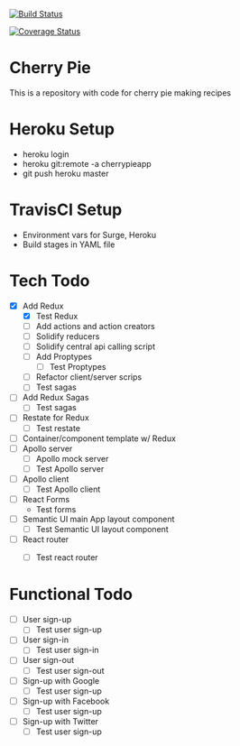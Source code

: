 [![Build Status](https://travis-ci.org/gursesl/cherrypie.svg?branch=master)](https://travis-ci.org/gursesl/cherrypie)

[![Coverage Status](https://coveralls.io/repos/github/gursesl/cherrypie/badge.svg)](https://coveralls.io/github/gursesl/cherrypie)


# Cherry Pie
This is a repository with code for cherry pie making recipes

Heroku Setup
==
- heroku login
- heroku git:remote -a cherrypieapp
- git push heroku master

TravisCI Setup
==
- Environment vars for Surge, Heroku
- Build stages in YAML file

Tech Todo
==
- [x] Add Redux
  - [x] Test Redux
  - [ ] Add actions and action creators
  - [ ] Solidify reducers
  - [ ] Solidify central api calling script
  - [ ] Add Proptypes
    - [ ] Test Proptypes
  - [ ] Refactor client/server scrips
  - [ ] Test sagas
- [ ] Add Redux Sagas
  - [ ] Test sagas
- [ ] Restate for Redux
  - [ ] Test restate
- [ ] Container/component template w/ Redux
- [ ] Apollo server
  - [ ] Apollo mock server
  - [ ] Test Apollo server
- [ ] Apollo client
  - [ ] Test Apollo client
- [ ] React Forms
  - Test forms
- [ ] Semantic UI main App layout component
  - [ ] Test Semantic UI layout component
- [ ] React router
  - [ ] Test react router


Functional Todo
==
- [ ] User sign-up
  - [ ] Test user sign-up
- [ ] User sign-in
  - [ ] Test user sign-in
- [ ] User sign-out
  - [ ] Test user sign-out
- [ ] Sign-up with Google
  - [ ] Test user sign-up
- [ ] Sign-up with Facebook
  - [ ] Test user sign-up
- [ ] Sign-up with Twitter
  - [ ] Test user sign-up
